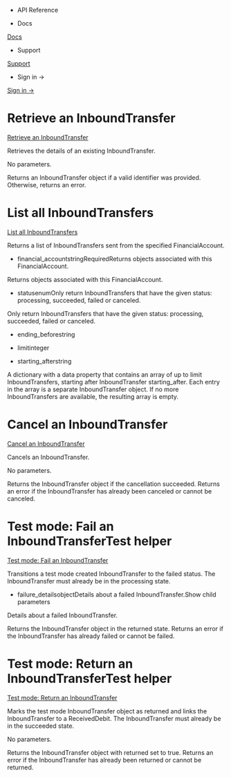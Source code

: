 - API Reference

- Docs

[Docs](/)

- Support

[Support](https://support.stripe.com)

- Sign in →

[Sign in →](https://dashboard.stripe.com/login)

# Retrieve an InboundTransfer

[Retrieve an InboundTransfer](/api/treasury/inbound_transfers/retrieve)

Retrieves the details of an existing InboundTransfer.

No parameters.

Returns an InboundTransfer object if a valid identifier was provided. Otherwise, returns an error.

# List all InboundTransfers

[List all InboundTransfers](/api/treasury/inbound_transfers/list)

Returns a list of InboundTransfers sent from the specified FinancialAccount.

- financial_accountstringRequiredReturns objects associated with this FinancialAccount.

Returns objects associated with this FinancialAccount.

- statusenumOnly return InboundTransfers that have the given status: processing, succeeded, failed or canceled.

Only return InboundTransfers that have the given status: processing, succeeded, failed or canceled.

- ending_beforestring

- limitinteger

- starting_afterstring

A dictionary with a data property that contains an array of up to limit InboundTransfers, starting after InboundTransfer starting_after. Each entry in the array is a separate InboundTransfer object. If no more InboundTransfers are available, the resulting array is empty.

# Cancel an InboundTransfer

[Cancel an InboundTransfer](/api/treasury/inbound_transfers/cancel)

Cancels an InboundTransfer.

No parameters.

Returns the InboundTransfer object if the cancellation succeeded. Returns an error if the InboundTransfer has already been canceled or cannot be canceled.

# Test mode: Fail an InboundTransferTest helper

[Test mode: Fail an InboundTransfer](/api/treasury/inbound_transfers/test_mode_fail)

Transitions a test mode created InboundTransfer to the failed status. The InboundTransfer must already be in the processing state.

- failure_detailsobjectDetails about a failed InboundTransfer.Show child parameters

Details about a failed InboundTransfer.

Returns the InboundTransfer object in the returned state. Returns an error if the InboundTransfer has already failed or cannot be failed.

# Test mode: Return an InboundTransferTest helper

[Test mode: Return an InboundTransfer](/api/treasury/inbound_transfers/test_mode_return)

Marks the test mode InboundTransfer object as returned and links the InboundTransfer to a ReceivedDebit. The InboundTransfer must already be in the succeeded state.

No parameters.

Returns the InboundTransfer object with returned set to true. Returns an error if the InboundTransfer has already been returned or cannot be returned.
